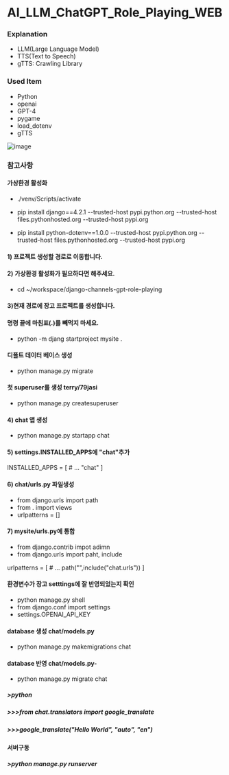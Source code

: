 # AI_LLM_ChatGPT_Role_Playing_WEB

### Explanation
- LLM(Large Language Model)
- TTS(Text to Speech)
- gTTS: Crawling Library
  
### Used Item
- Python 
- openai
- GPT-4
- pygame
- load_dotenv
- gTTS

![image](https://github.com/SeungIlJang/AI_LLM_ChatGPT_Role_Playing_WEB/assets/45052948/c999a44e-eac1-4e73-83a2-39da0978f549)

### 참고사항
#### 가상환경 활성화
- ./venv/Scripts/activate

- pip install django==4.2.1 --trusted-host pypi.python.org --trusted-host files.pythonhosted.org --trusted-host pypi.org
- pip install python-dotenv==1.0.0 --trusted-host pypi.python.org --trusted-host files.pythonhosted.org --trusted-host pypi.org

#### 1) 프로젝트 생성할 경로로 이동합니다.
#### 2) 가상환경 활성화가 필요하다면 해주세요.
- cd ~/workspace/django-channels-gpt-role-playing

#### 3)현재 경로에 장고 프로젝트를 생성합니다.
#### 명령 끝에 마침표(.)를 빼먹지 마세요.
- python -m djang startproject mysite .
#### 디폴트 데이터 베이스 생성
- python manage.py migrate 
#### 첫 superuser를 생성 terry/79jasi
- python manage.py createsuperuser

#### 4) chat 앱 생성
- python manage.py startapp chat

#### 5) settings.INSTALLED_APPS에 "chat"추가
INSTALLED_APPS = [
	# ...
	"chat"
 ]

#### 6) chat/urls.py 파일생성
- from django.urls import path
- from . import views
- urlpatterns = []

#### 7) mysite/urls.py에 통합
- from django.contrib impot adimn
- from django.urls import paht, include

urlpatterns = [
	# ...
	path("",include("chat.urls"))
]

#### 환경변수가 장고 setttings에 잘 반영되었는지 확인
- python manage.py shell
- from django.conf import settings
- settings.OPENAI_API_KEY

#### database 생성 chat/models.py
- python manage.py makemigrations chat
#### database 반영 chat/models.py- 
- python manage.py migrate chat
##### >python
##### >>>from chat.translators import google_translate
##### >>>google_translate("Hello World", "auto", "en")

#### 서버구동
##### >python manage.py runserver
